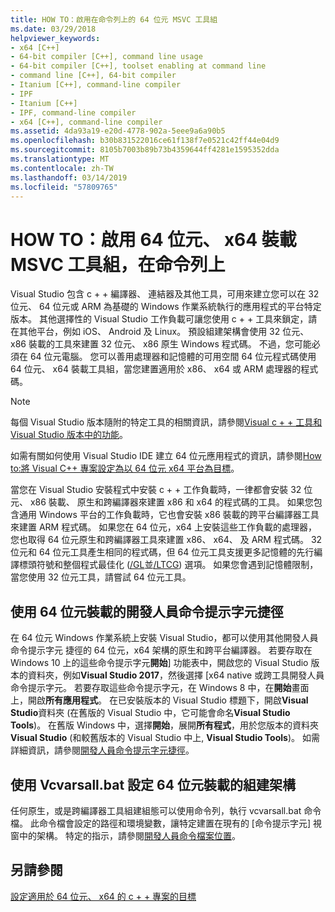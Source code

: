```yaml
---
title: HOW TO：啟用在命令列上的 64 位元 MSVC 工具組
ms.date: 03/29/2018
helpviewer_keywords:
- x64 [C++]
- 64-bit compiler [C++], command line usage
- 64-bit compiler [C++], toolset enabling at command line
- command line [C++], 64-bit compiler
- Itanium [C++], command-line compiler
- IPF
- Itanium [C++]
- IPF, command-line compiler
- x64 [C++], command-line compiler
ms.assetid: 4da93a19-e20d-4778-902a-5eee9a6a90b5
ms.openlocfilehash: b30b831522016ce61f138f7e0521c42ff44e04d9
ms.sourcegitcommit: 8105b7003b89b73b4359644ff4281e1595352dda
ms.translationtype: MT
ms.contentlocale: zh-TW
ms.lasthandoff: 03/14/2019
ms.locfileid: "57809765"
---
```

# <a name="how-to-enable-a-64-bit-x64-hosted-msvc-toolset-on-the-command-line"></a>HOW TO：啟用 64 位元、 x64 裝載 MSVC 工具組，在命令列上

Visual Studio 包含 c + + 編譯器、 連結器及其他工具，可用來建立您可以在 32 位元、 64 位元或 ARM 為基礎的 Windows 作業系統執行的應用程式的平台特定版本。 其他選擇性的 Visual Studio 工作負載可讓您使用 c + + 工具來鎖定，請在其他平台，例如 iOS、 Android 及 Linux。 預設組建架構會使用 32 位元、 x86 裝載的工具來建置 32 位元、 x86 原生 Windows 程式碼。 不過，您可能必須在 64 位元電腦。 您可以善用處理器和記憶體的可用空間 64 位元程式碼使用 64 位元、 x64 裝載工具組，當您建置適用於 x86、 x64 或 ARM 處理器的程式碼。

> [!NOTE]
> 每個 Visual Studio 版本隨附的特定工具的相關資訊，請參閱[Visual c + + 工具和 Visual Studio 版本中的功能](../ide/visual-cpp-tools-and-features-in-visual-studio-editions.md)。
>
> 如需有關如何使用 Visual Studio IDE 建立 64 位元應用程式的資訊，請參閱[How to:將 Visual C++ 專案設定為以 64 位元 x64 平台為目標](how-to-configure-visual-cpp-projects-to-target-64-bit-platforms.md)。

當您在 Visual Studio 安裝程式中安裝 c + + 工作負載時，一律都會安裝 32 位元、 x86 裝載、 原生和跨編譯器來建置 x86 和 x64 的程式碼的工具。 如果您包含通用 Windows 平台的工作負載時，它也會安裝 x86 裝載的跨平台編譯器工具來建置 ARM 程式碼。 如果您在 64 位元，x64 上安裝這些工作負載的處理器，您也取得 64 位元原生和跨編譯器工具來建置 x86、 x64、 及 ARM 程式碼。 32 位元和 64 位元工具產生相同的程式碼，但 64 位元工具支援更多記憶體的先行編譯標頭符號和整個程式最佳化 ([/GL](reference/gl-whole-program-optimization.md)並[/LTCG](reference/ltcg-link-time-code-generation.md)) 選項。 如果您會遇到記憶體限制，當您使用 32 位元工具，請嘗試 64 位元工具。

## <a name="use-a-64-bit-hosted-developer-command-prompt-shortcut"></a>使用 64 位元裝載的開發人員命令提示字元捷徑

在 64 位元 Windows 作業系統上安裝 Visual Studio，都可以使用其他開發人員命令提示字元 捷徑的 64 位元，x64 架構的原生和跨平台編譯器。 若要存取在 Windows 10 上的這些命令提示字元**開始**] 功能表中，開啟您的 Visual Studio 版本的資料夾，例如**Visual Studio 2017**，然後選擇 [x64 native 或跨工具開發人員命令提示字元。 若要存取這些命令提示字元，在 Windows 8 中，在**開始**畫面上，開啟**所有應用程式**。 在已安裝版本的 Visual Studio 標題下，開啟**Visual Studio**資料夾 (在舊版的 Visual Studio 中，它可能會命名**Visual Studio Tools**)。 在舊版 Windows 中，選擇**開始**，展開**所有程式**，用於您版本的資料夾**Visual Studio** (和較舊版本的 Visual Studio 中上, **Visual Studio Tools**)。 如需詳細資訊，請參閱[開發人員命令提示字元捷徑](building-on-the-command-line.md#developer_command_prompt_shortcuts)。

## <a name="use-vcvarsallbat-to-set-a-64-bit-hosted-build-architecture"></a>使用 Vcvarsall.bat 設定 64 位元裝載的組建架構

任何原生，或是跨編譯器工具組建組態可以使用命令列，執行 vcvarsall.bat 命令檔。 此命令檔會設定的路徑和環境變數，讓特定建置在現有的 [命令提示字元] 視窗中的架構。 特定的指示，請參閱[開發人員命令檔案位置](building-on-the-command-line.md#developer_command_file_locations)。

## <a name="see-also"></a>另請參閱

[設定適用於 64 位元、 x64 的 c + + 專案的目標](configuring-programs-for-64-bit-visual-cpp.md)<br/>
